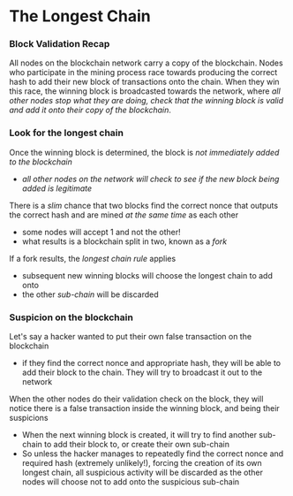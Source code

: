 # The Longest Chain

### Block Validation Recap
All nodes on the blockchain network carry a copy of the blockchain. Nodes who participate in the mining process race towards producing the correct hash to add their new block of transactions onto the chain. When they win this race, the winning block is broadcasted towards the network, where _all other nodes stop what they are doing, check that the winning block is valid and add it onto their copy of the blockchain_.

### Look for the longest chain

Once the winning block is determined, the block is _not immediately added to the blockchain_
- *all other nodes on the network will check to see if the new block being added is legitimate*

There is a _slim_ chance that two blocks find the correct nonce that outputs the correct hash and are mined *at the same time* as each other
- some nodes will accept 1 and not the other!
- what results is a blockchain split in two, known as a *fork*

If a fork results, the *longest chain rule* applies
- subsequent new winning blocks will choose the longest chain to add onto
- the other _sub-chain_ will be discarded

### Suspicion on the blockchain

Let's say a hacker wanted to put their own false transaction on the blockchain
- if they find the correct nonce and appropriate hash, they will be able to add their block to the chain. They will try to broadcast it out to the network

When the other nodes do their validation check on the block, they will notice there is a false transaction inside the winning block, and being their suspicions
- When the next winning block is created, it will try to find another sub-chain to add their block to, or create their own sub-chain
- So unless the hacker manages to repeatedly find the correct nonce and required hash (extremely unlikely!), forcing the creation of its own longest chain, all suspicious activity will be discarded as the other nodes will choose not to add onto the suspicious sub-chain